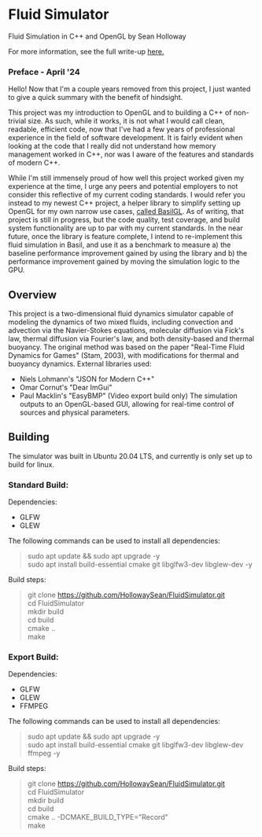 # Fluid Simulator
Fluid Simulation in C++ and OpenGL by Sean Holloway

For more information, see the full write-up [here.](https://blog.seanholloway.com/2021/09/09/fluid-dynamics-simulation-in-c-and-opengl/)

### Preface - April '24

Hello! Now that I'm a couple years removed from this project, I just wanted to give a quick summary with the benefit of hindsight.

This project was my introduction to OpenGL and to building a C++ of non-trivial size. As such, while it works, it is not what I would call clean, readable, efficient code, now that I've had a few years of professional experience in the field of software development. It is fairly evident when looking at the code that I really did not understand how memory management worked in C++, nor was I aware of the features and standards of modern C++. 

While I'm still immensely proud of how well this project worked given my experience at the time, I urge any peers and potential employers to not consider this reflective of my current coding standards. I would refer you instead to my newest C++ project, a helper library to simplify setting up OpenGL for my own narrow use cases, [called BasilGL](https://github.com/HollowaySean/BasilGL). As of writing, that project is still in progress, but the code quality, test coverage, and build system functionality are up to par with my current standards. In the near future, once the library is feature complete, I intend to re-implement this fluid simulation in Basil, and use it as a benchmark to measure a) the baseline performance improvement gained by using the library and b) the performance improvement gained by moving the simulation logic to the GPU.

## Overview
This project is a two-dimensional fluid dynamics simulator capable of modeling the dynamics of two mixed fluids, including convection and advection via the Navier-Stokes equations, molecular diffusion via Fick's law, thermal diffusion via Fourier's law, and both density-based and thermal buoyancy. 
The original method was based on the paper "Real-Time Fluid Dynamics for Games" (Stam, 2003), with modifications for thermal and buoyancy dynamics.
External libraries used:
- Niels Lohmann's "JSON for Modern C++"
- Omar Cornut's "Dear ImGui"
- Paul Macklin's "EasyBMP" (Video export build only)
The simulation outputs to an OpenGL-based GUI, allowing for real-time control of sources and physical parameters.

## Building
The simulator was built in Ubuntu 20.04 LTS, and currently is only set up to build for linux.

### Standard Build:

Dependencies:
- GLFW
- GLEW

The following commands can be used to install all dependencies:
> sudo apt update && sudo apt upgrade -y <br>
> sudo apt install build-essential cmake git libglfw3-dev libglew-dev -y

Build steps:
> git clone https://github.com/HollowaySean/FluidSimulator.git<br>
> cd FluidSimulator<br>
> mkdir build<br>
> cd build<br>
> cmake ..<br>
> make

### Export Build:

Dependencies:
- GLFW
- GLEW
- FFMPEG

The following commands can be used to install all dependencies:
> sudo apt update && sudo apt upgrade -y <br>
> sudo apt install build-essential cmake git libglfw3-dev libglew-dev ffmpeg -y

Build steps:
> git clone https://github.com/HollowaySean/FluidSimulator.git<br>
> cd FluidSimulator<br>
> mkdir build<br>
> cd build<br>
> cmake .. -DCMAKE_BUILD_TYPE="Record"<br>
> make
